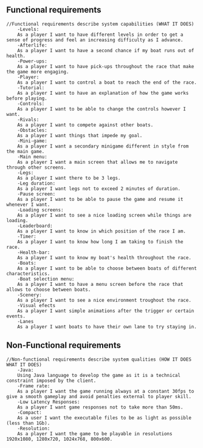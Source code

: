 ## Functional requirements
	//Functional requirements describe system capabilities (WHAT IT DOES)
		-Levels:
		As a player I want to have different levels in order to get a sense of progress and feel an increasing difficulty as I advance.
		-Afterlife:
		As a player I want to have a second chance if my boat runs out of health.
		-Power-ups:
		As a player I want to have pick-ups throughout the race that make the game more engaging. 
		-Player:
		As a player I want to control a boat to reach the end of the race.
		-Tutorial:
		As a player I want to have an explanation of how the game works before playing.
		-Controls:
		As a player I want to be able to change the controls however I want.
		-Rivals:
		As a player I want to compete against other boats.
		-Obstacles:
		As a player I want things that impede my goal.
		-Mini-game:
		As a player I want a secondary minigame different in style from the main game.
		-Main menu:
		As a player I want a main screen that allows me to navigate through other screens.
		-Legs:
		As a player I want there to be 3 legs.
		-Leg duration:
		As a player I want legs not to exceed 2 minutes of duration.
		-Pause screen:
		As a player I want to be able to pause the game and resume it whenever I want.
		-Loading screens:
		As a player I want to see a nice loading screen while things are loading. 
		-Leaderboard:
		As a player I want to know in which position of the race I am.
		-Timer:
		As a player I want to know how long I am taking to finish the race.
		-Health-bar:
		As a player I want to know my boat's health throughout the race.
		-Boats:
		As a player I want to be able to choose between boats of different characteristics.
		-Boat selection menu:
		As a player I want to have a menu screen before the race that allows to choose between boats.
		-Scenery:
		As a player I want to see a nice environment troughout the race.
		-Visual efects
		As a player I want simple animations after the trigger or certain events.
		-Lanes
		As a player I want boats to have their own lane to try staying in.


## Non-Functional requirements
	//Non-functional requirements describe system qualities (HOW IT DOES WHAT IT DOES)
		-Java:
		Using Java language to develop the game as it is a technical constraint imposed by the client.
		-Frame rate:
		As a player I want the game running always at a constant 30fps to give a smooth gameplay and avoid penalties external to player skill.
		-Low Latency Responses:
		As a player I want game responses not to take more than 50ms.
		-Compact:
		As a user I want the executable files to be as light as possible (less than 1Gb).
		-Resolution:
		As a player I want the game to be playable in resolutions 1920x1080, 1280x720, 1024x768, 800x600.
